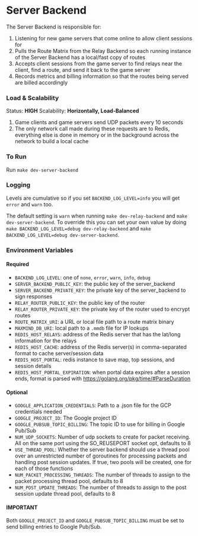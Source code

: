 # Server Backend

The Server Backend is responsible for:

1. Listening for new game servers that come online to allow client sessions for
2. Pulls the Route Matrix from the Relay Backend so each running instance of the Server Backend has a local/fast copy of routes
3. Accepts client sessions from the game server to find relays near the client, find a route, and send it back to the game server
4. Records metrics and billing information so that the routes being served are billed accordingly

### Load & Scalability

Status: **HIGH**
Scalability: **Horizontally, Load-Balanced**

1. Game clients and game servers send UDP packets every 10 seconds
2. The only network call made during these requests are to Redis, everything else is done in memory or in the background across the network to build a local cache

### To Run

Run `make dev-server-backend`

### Logging

Levels are cumulative so if you set `BACKEND_LOG_LEVEL=info` you will get `error` and `warn` too.

The default setting is `warn` when running `make dev-relay-backend` and `make dev-server-backend`. To override this you can set your own value by doing `make BACKEND_LOG_LEVEL=debug dev-relay-backend` and `make BACKEND_LOG_LEVEL=debug dev-server-backend`.

### Environment Variables

#### Required

- `BACKEND_LOG_LEVEL`: one of `none`, `error`, `warn`, `info`, `debug`
- `SERVER_BACKEND_PUBLIC_KEY`: the public key of the server_backend
- `SERVER_BACKEND_PRIVATE_KEY`: the private key of the server_backend to sign responses
- `RELAY_ROUTER_PUBLIC_KEY`: the public key of the router
- `RELAY_ROUTER_PRIVATE_KEY`: the private key of the router used to encrypt routes
- `ROUTE_MATRIX_URI`: a URL or local file path to a route matrix binary
- `MAXMIND_DB_URI`: local path to a `.mmdb` file for IP lookups
- `REDIS_HOST_RELAYS`: address of the Redis server that has the lat/long information for the relays
- `REDIS_HOST_CACHE`: address of the Redis server(s) in comma-separated format to cache server/session data
- `REDIS_HOST_PORTAL`: redis instance to save map, top sessions, and session details
- `REDIS_HOST_PORTAL_EXPIRATION`: when portal data expires after a session ends, format is parsed with https://golang.org/pkg/time/#ParseDuration

#### Optional

- `GOOGLE_APPLICATION_CREDENTIALS`: Path to a .json file for the GCP credentials needed
- `GOOGLE_PROJECT_ID`: The Google project ID
- `GOOGLE_PUBSUB_TOPIC_BILLING`: The topic ID to use for billing in Google Pub/Sub
- `NUM_UDP_SOCKETS`: Number of udp sockets to create for packet receiving. All on the same port using the SO_REUSEPORT socket opt, defaults to 8
- `USE_THREAD_POOL`: Whether the server backend should use a thread pool over an unrestricted number of goroutines for processing packets and handling post session updates. If true, two pools will be created, one for each of those functions
- `NUM_PACKET_PROCESSING_THREADS`: The number of threads to assign to the packet processing thread pool, defaults to 8
- `NUM_POST_UPDATE_THREADS`: The number of threads to assign to the post session update thread pool, defaults to 8

#### IMPORTANT

Both `GOOGLE_PROJECT_ID` and `GOOGLE_PUBSUB_TOPIC_BILLING` must be set to send billing entries to Google Pub/Sub.
